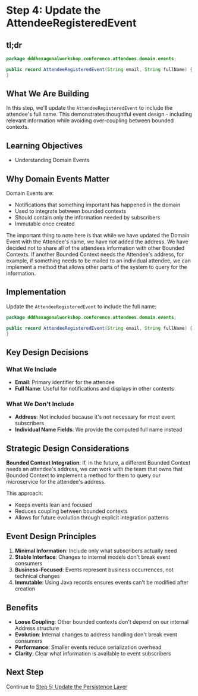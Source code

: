 # Step 4: Update the AttendeeRegisteredEvent

## tl;dr

```java
package dddhexagonalworkshop.conference.attendees.domain.events;

public record AttendeeRegisteredEvent(String email, String fullName) {
}
```

## What We Are Building

In this step, we'll update the `AttendeeRegisteredEvent` to include the attendee's full name. This demonstrates thoughtful event design - including relevant information while avoiding over-coupling between bounded contexts.

## Learning Objectives

- Understanding Domain Events

## Why Domain Events Matter

Domain Events are:

- Notifications that something important has happened in the domain
- Used to integrate between bounded contexts
- Should contain only the information needed by subscribers
- Immutable once created

The important thing to note here is that while we have updated the Domain Event with the Attendee's name, we have _not_ added the address.  We have decided not to share all of the attendees information with other Bounded Contexts.  If another Bounded Context needs the Attendee's address, for example, if something needs to be mailed to an individual attendee, we can implement a method that allows other parts of the system to query for the information. 

## Implementation

Update the `AttendeeRegisteredEvent` to include the full name:

```java
package dddhexagonalworkshop.conference.attendees.domain.events;

public record AttendeeRegisteredEvent(String email, String fullName) {
}
```

## Key Design Decisions

### What We Include

- **Email**: Primary identifier for the attendee
- **Full Name**: Useful for notifications and displays in other contexts

### What We Don't Include

- **Address**: Not included because it's not necessary for most event subscribers
- **Individual Name Fields**: We provide the computed full name instead

## Strategic Design Considerations

**Bounded Context Integration**: If, in the future, a different Bounded Context needs an attendee's address, we can work with the team that owns that Bounded Context to implement a method for them to query our microservice for the attendee's address.

This approach:

- Keeps events lean and focused
- Reduces coupling between bounded contexts
- Allows for future evolution through explicit integration patterns

## Event Design Principles

1. **Minimal Information**: Include only what subscribers actually need
2. **Stable Interface**: Changes to internal models don't break event consumers
3. **Business-Focused**: Events represent business occurrences, not technical changes
4. **Immutable**: Using Java records ensures events can't be modified after creation

## Benefits

- **Loose Coupling**: Other bounded contexts don't depend on our internal Address structure
- **Evolution**: Internal changes to address handling don't break event consumers
- **Performance**: Smaller events reduce serialization overhead
- **Clarity**: Clear what information is available to event subscribers

## Next Step

Continue to [Step 5: Update the Persistence Layer](05-Update-Persistence.md)
